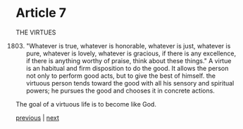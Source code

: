 # Article 7

THE VIRTUES

1803. "Whatever is true, whatever is honorable, whatever is just, whatever is pure, whatever is lovely, whatever is gracious, if there is any excellence, if there is anything worthy of praise, think about these things." A virtue is an habitual and firm disposition to do the good. It allows the person not only to perform good acts, but to give the best of himself. the virtuous person tends toward the good with all his sensory and spiritual powers; he pursues the good and chooses it in concrete actions.

The goal of a virtuous life is to become like God.

[previous](https://github.com/Tenari/non-fiction/blob/master/catechism/__P63.md) | [next](https://github.com/Tenari/non-fiction/blob/master/catechism/__P65.md)